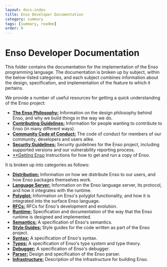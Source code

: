 ```yaml
---
layout: docs-index
title: Enso Developer Documentation
category: summary
tags: [summary, readme]
order: 0
---
```


# Enso Developer Documentation
This folder contains the documentation for the implementation of the Enso
programming language. The documentation is broken up by subject, within the
below-listed categories, and each subject combines information about the
design, specification, and implementation of the feature to which it pertains.

We provide a number of useful resources for getting a quick understanding of
the Enso project:

- [**The Enso Philosophy:**](./enso-philosophy.md) Information on the design 
  philosophy behind Enso, and why we build things in the way we do.
- [**Contributing Guidelines:**](./CONTRIBUTING.md) Information for people
  wanting to contribute to Enso (in many different ways).
- [**Community Code of Conduct:**](./CODE_OF_CONDUCT.md) The code of conduct for
  members of our community, developers and users alike.
- [**Security Guidelines:**](./SECURITY.md) Security guidelines for the Enso
  project, including supported versions and our vulnerability reporting process.
- [**Getting Enso](./getting-enso.md) Instructions for how to get and run
  a copy of Enso.

It is broken up into categories as follows:

- [**Distribution:**](./distirbution) Information on how we distribute Enso to
  our users, and how Enso packages themselves work.
- [**Language Server:**](./language-server) Information on the Enso language
  server, its protocol, and how it integrates with the runtime.
- [**Polyglot:**](./polyglot) Information on Enso's polyglot functionality, and
  how it is integrated into the surface Enso language.
- [**RFCs:**](./rfcs) RFCs for Enso's development and evolution.
- [**Runtime:**](./runtime) Specification and documentation of the way that the
  Enso runtime is designed and implemented.
- [**Semantics:**](./semantics) A specification of Enso's semantics.
- [**Style Guides:**](./style-guide) Style guides for the code written as part
  of the Enso project.
- [**Syntax:**](./syntax) A specification of Enso's syntax.
- [**Types:**](./types) A specification of Enso's type system and type theory.
- [**Debugger:**](./debugger) A specification of Enso's debugger.
- [**Parser:**](./parser) Design and specification of the Enso parser.
- [**Infrastructure:**](./infrastructure) Description of the infrastructure for
  building Enso.
